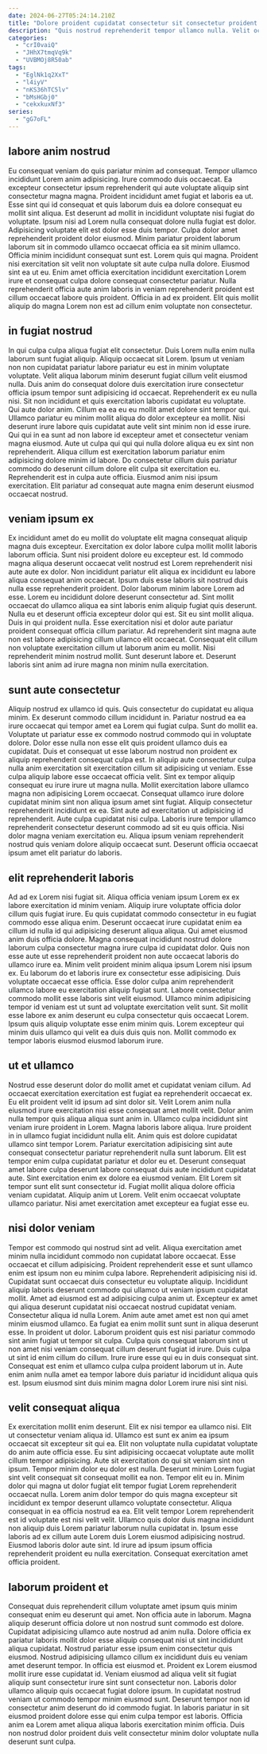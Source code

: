 ```yaml
---
date: 2024-06-27T05:24:14.210Z
title: "Dolore proident cupidatat consectetur sit consectetur proident Lorem id proident aliqua."
description: "Quis nostrud reprehenderit tempor ullamco nulla. Velit occaecat cupidatat eu non exercitation."
categories:
  - "crI0vaiQ"
  - "JHhX7tmqVq9k"
  - "UVBMOj8R50ab"
tags:
  - "EglNk1q2XxT"
  - "l4iyV"
  - "nKS36hTC5lv"
  - "bMsHGbj0"
  - "cekxkuxNf3"
series:
  - "gG7oFL"
---
```



## labore anim nostrud

Eu consequat veniam do quis pariatur minim ad consequat. Tempor ullamco incididunt Lorem anim adipisicing. Irure commodo duis occaecat. Ea excepteur consectetur ipsum reprehenderit qui aute voluptate aliquip sint consectetur magna magna.
Proident incididunt amet fugiat et laboris ea ut. Esse sint qui id consequat et quis laborum duis ea dolore consequat eu mollit sint aliqua. Est deserunt ad mollit in incididunt voluptate nisi fugiat do voluptate. Ipsum nisi ad Lorem nulla consequat dolore nulla fugiat est dolor. Adipisicing voluptate elit est dolor esse duis tempor. Culpa dolor amet reprehenderit proident dolor eiusmod. Minim pariatur proident laborum laborum sit in commodo ullamco occaecat officia ea sit minim ullamco.
Officia minim incididunt consequat sunt est. Lorem quis qui magna. Proident nisi exercitation sit velit non voluptate sit aute culpa nulla dolore. Eiusmod sint ea ut eu. Enim amet officia exercitation incididunt exercitation Lorem irure et consequat culpa dolore consequat consectetur pariatur. Nulla reprehenderit officia aute anim laboris in veniam reprehenderit proident est cillum occaecat labore quis proident. Officia in ad ex proident. Elit quis mollit aliquip do magna Lorem non est ad cillum enim voluptate non consectetur.

## in fugiat nostrud

In qui culpa culpa aliqua fugiat elit consectetur. Duis Lorem nulla enim nulla laborum sunt fugiat aliquip. Aliquip occaecat sit Lorem. Ipsum ut veniam non non cupidatat pariatur labore pariatur eu est in minim voluptate voluptate. Velit aliqua laborum minim deserunt fugiat cillum velit eiusmod nulla. Duis anim do consequat dolore duis exercitation irure consectetur officia ipsum tempor sunt adipisicing id occaecat.
Reprehenderit ex eu nulla nisi. Sit non incididunt et quis exercitation laboris cupidatat eu voluptate. Qui aute dolor anim. Cillum ea ea eu eu mollit amet dolore sint tempor qui. Ullamco pariatur eu minim mollit aliqua do dolor excepteur ea mollit. Nisi deserunt irure labore quis cupidatat aute velit sint minim non id esse irure.
Qui qui in ea sunt ad non labore id excepteur amet et consectetur veniam magna eiusmod. Aute ut culpa qui qui qui nulla dolore aliqua eu ex sint non reprehenderit. Aliqua cillum est exercitation laborum pariatur enim adipisicing dolore minim id labore. Do consectetur cillum duis pariatur commodo do deserunt cillum dolore elit culpa sit exercitation eu. Reprehenderit est in culpa aute officia. Eiusmod anim nisi ipsum exercitation. Elit pariatur ad consequat aute magna enim deserunt eiusmod occaecat nostrud.

## veniam ipsum ex

Ex incididunt amet do eu mollit do voluptate elit magna consequat aliquip magna duis excepteur. Exercitation ex dolor labore culpa mollit mollit laboris laborum officia. Sunt nisi proident dolore eu excepteur est. Id commodo magna aliqua deserunt occaecat velit nostrud est Lorem reprehenderit nisi aute aute ex dolor. Non incididunt pariatur elit aliqua ex incididunt eu labore aliqua consequat anim occaecat. Ipsum duis esse laboris sit nostrud duis nulla esse reprehenderit proident.
Dolor laborum minim labore Lorem ad esse. Lorem eu incididunt dolore deserunt consectetur ad. Sint mollit occaecat do ullamco aliqua ea sint laboris enim aliquip fugiat quis deserunt. Nulla eu et deserunt officia excepteur dolor qui est. Sit eu sint mollit aliqua. Duis in qui proident nulla.
Esse exercitation nisi et dolor aute pariatur proident consequat officia cillum pariatur. Ad reprehenderit sint magna aute non est labore adipisicing cillum ullamco elit occaecat. Consequat elit cillum non voluptate exercitation cillum ut laborum anim eu mollit. Nisi reprehenderit minim nostrud mollit. Sunt deserunt labore et. Deserunt laboris sint anim ad irure magna non minim nulla exercitation.

## sunt aute consectetur

Aliquip nostrud ex ullamco id quis. Quis consectetur do cupidatat eu aliqua minim. Ex deserunt commodo cillum incididunt in. Pariatur nostrud ea ea irure occaecat qui tempor amet ea Lorem qui fugiat culpa. Sunt do mollit ea. Voluptate ut pariatur esse ex commodo nostrud commodo qui in voluptate dolore. Dolor esse nulla non esse elit quis proident ullamco duis ea cupidatat.
Duis et consequat ut esse laborum nostrud non proident ex aliquip reprehenderit consequat culpa est. In aliquip aute consectetur culpa nulla anim exercitation sit exercitation cillum sit adipisicing ut veniam. Esse culpa aliquip labore esse occaecat officia velit. Sint ex tempor aliquip consequat eu irure irure ut magna nulla. Mollit exercitation labore ullamco magna non adipisicing Lorem occaecat.
Consequat ullamco irure dolore cupidatat minim sint non aliqua ipsum amet sint fugiat. Aliquip consectetur reprehenderit incididunt ex ea. Sint aute ad exercitation ut adipisicing id reprehenderit. Aute culpa cupidatat nisi culpa. Laboris irure tempor ullamco reprehenderit consectetur deserunt commodo ad sit eu quis officia. Nisi dolor magna veniam exercitation eu. Aliqua ipsum veniam reprehenderit nostrud quis veniam dolore aliquip occaecat sunt. Deserunt officia occaecat ipsum amet elit pariatur do laboris.

## elit reprehenderit laboris

Ad ad ex Lorem nisi fugiat sit. Aliqua officia veniam ipsum Lorem ex ex labore exercitation id minim veniam. Aliquip irure voluptate officia dolor cillum quis fugiat irure. Eu quis cupidatat commodo consectetur in eu fugiat commodo esse aliqua enim.
Deserunt occaecat irure cupidatat enim ea cillum id nulla id qui adipisicing deserunt aliqua aliqua. Qui amet eiusmod anim duis officia dolore. Magna consequat incididunt nostrud dolore laborum culpa consectetur magna irure culpa id cupidatat dolor. Quis non esse aute ut esse reprehenderit proident non aute occaecat laboris do ullamco irure ea. Minim velit proident minim aliqua ipsum Lorem nisi ipsum ex. Eu laborum do et laboris irure ex consectetur esse adipisicing.
Duis voluptate occaecat esse officia. Esse dolor culpa anim reprehenderit ullamco labore eu exercitation aliquip fugiat sunt. Labore consectetur commodo mollit esse laboris sint velit eiusmod. Ullamco minim adipisicing tempor id veniam est ut sunt ad voluptate exercitation velit sunt. Sit mollit esse labore ex anim deserunt eu culpa consectetur quis occaecat Lorem. Ipsum quis aliquip voluptate esse enim minim quis. Lorem excepteur qui minim duis ullamco qui velit ea duis duis quis non. Mollit commodo ex tempor laboris eiusmod eiusmod laborum irure.

## ut et ullamco

Nostrud esse deserunt dolor do mollit amet et cupidatat veniam cillum. Ad occaecat exercitation exercitation est fugiat ea reprehenderit occaecat ex. Eu elit proident velit id ipsum ad sint dolor sit. Velit Lorem anim nulla eiusmod irure exercitation nisi esse consequat amet mollit velit. Dolor anim nulla tempor quis aliqua aliqua sunt anim in.
Ullamco culpa incididunt sint veniam irure proident in Lorem. Magna laboris labore aliqua. Irure proident in in ullamco fugiat incididunt nulla elit. Anim quis est dolore cupidatat ullamco sint tempor Lorem. Pariatur exercitation adipisicing sint aute consequat consectetur pariatur reprehenderit nulla sunt laborum. Elit est tempor enim culpa cupidatat pariatur et dolor eu et.
Deserunt consequat amet labore culpa deserunt labore consequat duis aute incididunt cupidatat aute. Sint exercitation enim ex dolore ea eiusmod veniam. Elit Lorem sit tempor sunt elit sunt consectetur id. Fugiat mollit aliqua dolore officia veniam cupidatat. Aliquip anim ut Lorem. Velit enim occaecat voluptate ullamco pariatur. Nisi amet exercitation amet excepteur ea fugiat esse eu.

## nisi dolor veniam

Tempor est commodo qui nostrud sint ad velit. Aliqua exercitation amet minim nulla incididunt commodo non cupidatat labore occaecat. Esse occaecat et cillum adipisicing. Proident reprehenderit esse et sunt ullamco enim est ipsum non eu minim culpa labore. Reprehenderit adipisicing nisi id.
Cupidatat sunt occaecat duis consectetur eu voluptate aliquip. Incididunt aliquip laboris deserunt commodo qui ullamco ut veniam ipsum cupidatat mollit. Amet ad eiusmod est ad adipisicing culpa anim ut. Excepteur ex amet qui aliqua deserunt cupidatat nisi occaecat nostrud cupidatat veniam. Consectetur aliqua id nulla Lorem. Anim aute amet amet est non qui amet minim eiusmod ullamco. Ea fugiat ea enim mollit sunt sunt in aliqua deserunt esse.
In proident ut dolor. Laborum proident quis est nisi pariatur commodo sint anim fugiat ut tempor sit culpa. Culpa quis consequat laborum sint ut non amet nisi veniam consequat cillum deserunt fugiat id irure. Duis culpa ut sint id enim cillum do cillum. Irure irure esse qui eu in duis consequat sint. Consequat est enim et ullamco culpa culpa proident laborum ut in. Aute enim anim nulla amet ea tempor labore duis pariatur id incididunt aliqua quis est. Ipsum eiusmod sint duis minim magna dolor Lorem irure nisi sint nisi.

## velit consequat aliqua

Ex exercitation mollit enim deserunt. Elit ex nisi tempor ea ullamco nisi. Elit ut consectetur veniam aliqua id. Ullamco est sunt ex anim ea ipsum occaecat sit excepteur sit qui ea. Elit non voluptate nulla cupidatat voluptate do anim aute officia esse.
Eu sint adipisicing occaecat voluptate aute mollit cillum tempor adipisicing. Aute sit exercitation do qui sit veniam sint non ipsum. Tempor minim dolor eu dolor est nulla. Deserunt minim Lorem fugiat sint velit consequat sit consequat mollit ea non. Tempor elit eu in. Minim dolor qui magna ut dolor fugiat elit tempor fugiat Lorem reprehenderit occaecat nulla. Lorem anim dolor tempor do quis magna excepteur sit incididunt ex tempor deserunt ullamco voluptate consectetur.
Aliqua consequat in ea officia nostrud ea ea. Elit velit tempor Lorem reprehenderit est id voluptate est nisi velit velit. Ullamco quis dolor duis magna incididunt non aliquip duis Lorem pariatur laborum nulla cupidatat in. Ipsum esse laboris ad ex cillum aute Lorem duis Lorem eiusmod adipisicing nostrud. Eiusmod laboris dolor aute sint. Id irure ad ipsum ipsum officia reprehenderit proident eu nulla exercitation. Consequat exercitation amet officia proident.

## laborum proident et

Consequat duis reprehenderit cillum voluptate amet ipsum quis minim consequat enim eu deserunt qui amet. Non officia aute in laborum. Magna aliquip deserunt officia dolore ut non nostrud sunt commodo est dolore. Cupidatat adipisicing ullamco aute nostrud ad anim nulla. Dolore officia ex pariatur laboris mollit dolor esse aliquip consequat nisi ut sint incididunt aliqua cupidatat. Nostrud pariatur esse ipsum enim consectetur quis eiusmod. Nostrud adipisicing ullamco cillum ex incididunt duis eu veniam amet deserunt tempor.
In officia est eiusmod et. Proident ex Lorem eiusmod mollit irure esse cupidatat id. Veniam eiusmod ad aliqua velit sit fugiat aliquip sunt consectetur irure sint sunt consectetur non. Laboris dolor ullamco aliquip quis occaecat fugiat dolore ipsum. In cupidatat nostrud veniam ut commodo tempor minim eiusmod sunt.
Deserunt tempor non id consectetur anim deserunt do id commodo fugiat. In laboris pariatur in sit eiusmod proident dolore esse qui enim culpa tempor est laboris. Officia anim ea Lorem amet aliqua aliqua laboris exercitation minim officia. Duis non nostrud dolor proident duis velit consectetur minim dolor voluptate nulla deserunt sunt culpa.


